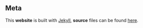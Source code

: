 <div class="section">

## Meta

This **website** is built with [Jekyll](https://jekyllrb.com/), **source** files can be found [here](https://github.com/cyrus-and/cyrus-and.github.io).

</div>
